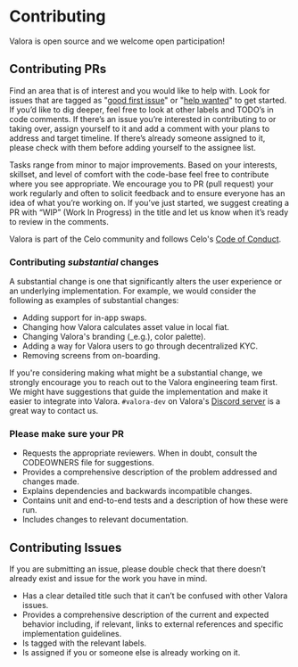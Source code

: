 # Contributing

Valora is open source and we welcome open participation!

## Contributing PRs

Find an area that is of interest and you would like to help with. Look
for issues that are tagged as "[good first
issue](https://github.com/valora-inc/wallet/issues?q=is%3Aopen+is%3Aissue+label%3A%22good+first+issue%22)"
or "[help
wanted](https://github.com/valora-inc/wallet/issues?utf8=%E2%9C%93&q=is%3Aopen+is%3Aissue+label%3A%22help+wanted%22)"
to get started. If you’d like to dig deeper, feel free to look at
other labels and TODO’s in code comments. If there’s an issue you’re
interested in contributing to or taking over, assign yourself to it
and add a comment with your plans to address and target timeline. If
there’s already someone assigned to it, please check with them before
adding yourself to the assignee list.

Tasks range from minor to major improvements. Based on your interests,
skillset, and level of comfort with the code-base feel free to
contribute where you see appropriate.  We encourage you to PR \(pull
request\) your work regularly and often to solicit feedback and to
ensure everyone has an idea of what you’re working on. If you’ve just
started, we suggest creating a PR with “WIP” \(Work In Progress\) in
the title and let us know when it’s ready to review in the comments.

Valora is part of the Celo community and follows Celo's [Code of
Conduct](https://celo.org/code-of-conduct).

### Contributing _substantial_ changes

A substantial change is one that significantly alters the user
experience or an underlying implementation. For example, we would
consider the following as examples of substantial changes:

- Adding support for in-app swaps.
- Changing how Valora calculates asset value in local fiat.
- Changing Valora's branding (_e.g.), color palette).
- Adding a way for Valora users to go through decentralized KYC.
- Removing screens from on-boarding.

If you're considering making what might be a substantial change, we
strongly encourage you to reach out to the Valora engineering team
first. We might have suggestions that guide the implementation and
make it easier to integrate into Valora. `#valora-dev` on Valora's
[Discord server](./README.md#community) is a great way to contact us.

### Please make sure your PR

- Requests the appropriate reviewers. When in doubt, consult the
  CODEOWNERS file for suggestions. 
- Provides a comprehensive description of the problem addressed and
  changes made.
- Explains dependencies and backwards incompatible changes.
- Contains unit and end-to-end tests and a description of how these
  were run.
- Includes changes to relevant documentation.

## Contributing Issues

If you are submitting an issue, please double check that there doesn’t
already exist and issue for the work you have in mind.

- Has a clear detailed title such that it can’t be confused with other Valora issues.
- Provides a comprehensive description of the current and expected
  behavior including, if relevant, links to external references and
  specific implementation guidelines. 
- Is tagged with the relevant labels.
- Is assigned if you or someone else is already working on it.
